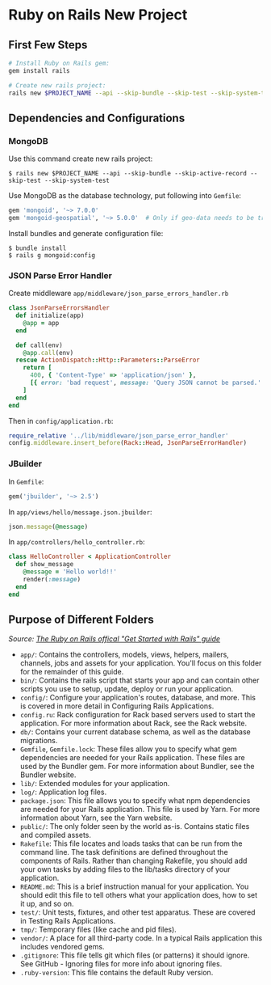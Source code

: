 # Ruby on Rails New Project

## First Few Steps

```bash
# Install Ruby on Rails gem:
gem install rails 

# Create new rails project:
rails new $PROJECT_NAME --api --skip-bundle --skip-test --skip-system-test
```

## Dependencies and Configurations

### MongoDB

Use this command create new rails project:

```console
$ rails new $PROJECT_NAME --api --skip-bundle --skip-active-record --skip-test --skip-system-test
```

Use MongoDB as the database technology, put following into `Gemfile`:

```ruby
gem 'mongoid', '~> 7.0.0'
gem 'mongoid-geospatial', '~> 5.0.0'  # Only if geo-data needs to be treated properly
```

Install bundles and generate configuration file:

```console
$ bundle install
$ rails g mongoid:config
```

### JSON Parse Error Handler

Create middleware `app/middleware/json_parse_errors_handler.rb`

```ruby
class JsonParseErrorsHandler
  def initialize(app)
    @app = app
  end

  def call(env)
    @app.call(env)
  rescue ActionDispatch::Http::Parameters::ParseError
    return [
      400, { 'Content-Type' => 'application/json' },
      [{ error: 'bad request', message: 'Query JSON cannot be parsed.' }.to_json]
    ]
  end
end
```

Then in `config/application.rb`:

```ruby
require_relative '../lib/middleware/json_parse_error_handler'
config.middleware.insert_before(Rack::Head, JsonParseErrorHandler)
```

### JBuilder

In `Gemfile`:
```ruby
gem('jbuilder', '~> 2.5')
```

In `app/views/hello/message.json.jbuilder`:

```ruby
json.message(@message)
```

In `app/controllers/hello_controller.rb`:

```ruby
class HelloController < ApplicationController
  def show_message
    @message = 'Hello world!!'
    render(:message)
  end
end
```

## Purpose of Different Folders

_Source: [The Ruby on Rails offical "Get Started with Rails" guide](http://guides.rubyonrails.org/getting_started.html)_

* `app/`: Contains the controllers, models, views, helpers, mailers, channels, jobs and assets for your application. You'll focus on this folder for the remainder of this guide.
* `bin/`: Contains the rails script that starts your app and can contain other scripts you use to setup, update, deploy or run your application.
* `config/`: Configure your application's routes, database, and more. This is covered in more detail in Configuring Rails Applications.
* `config.ru`: Rack configuration for Rack based servers used to start the application. For more information about Rack, see the Rack website.
* `db/`: Contains your current database schema, as well as the database migrations.
* `Gemfile`, `Gemfile.lock`: These files allow you to specify what gem dependencies are needed for your Rails application. These files are used by the Bundler gem. For more information about Bundler, see the Bundler website.
* `lib/`: Extended modules for your application.
* `log/`: Application log files.
* `package.json`: This file allows you to specify what npm dependencies are needed for your Rails application. This file is used by Yarn. For more information about Yarn, see the Yarn website.
* `public/`: The only folder seen by the world as-is. Contains static files and compiled assets.
* `Rakefile`: This file locates and loads tasks that can be run from the command line. The task definitions are defined throughout the components of Rails. Rather than changing Rakefile, you should add your own tasks by adding files to the lib/tasks directory of your application.
* `README.md`: This is a brief instruction manual for your application. You should edit this file to tell others what your application does, how to set it up, and so on.
* `test/`: Unit tests, fixtures, and other test apparatus. These are covered in Testing Rails Applications.
* `tmp/`: Temporary files (like cache and pid files).
* `vendor/`: A place for all third-party code. In a typical Rails application this includes vendored gems.
* `.gitignore`: This file tells git which files (or patterns) it should ignore. See GitHub - Ignoring files for more info about ignoring files.
* `.ruby-version`: This file contains the default Ruby version.
